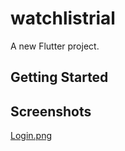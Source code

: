 # watchlistrial

A new Flutter project.

## Getting Started

## Screenshots
[Login.png](https://postimg.cc/LYQWBjqv)
